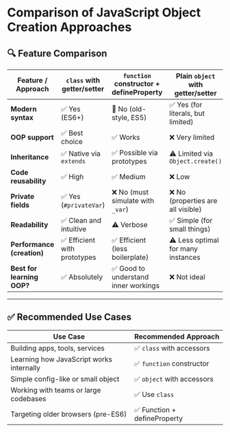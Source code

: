# Comparison of JavaScript Object Creation Approaches

## 🔍 Feature Comparison

| Feature / Approach         | `class` with getter/setter  | `function` constructor + defineProperty | Plain `object` with getter/setter  |
| -------------------------- | --------------------------- | --------------------------------------- | ---------------------------------- |
| **Modern syntax**          | ✅ Yes (ES6+)                | 🚫 No (old-style, ES5)                  | ✅ Yes (for literals, but limited)  |
| **OOP support**            | ✅ Best choice               | ✅ Works                                 | ❌ Very limited                     |
| **Inheritance**            | ✅ Native via `extends`      | ✅ Possible via prototypes               | ⚠️ Limited via `Object.create()`   |
| **Code reusability**       | ✅ High                      | ✅ Medium                                | ❌ Low                              |
| **Private fields**         | ✅ Yes (`#privateVar`)       | ❌ No (must simulate with `_var`)        | ❌ No (properties are all visible)  |
| **Readability**            | ✅ Clean and intuitive       | ⚠️ Verbose                              | ✅ Simple (for small things)        |
| **Performance (creation)** | ✅ Efficient with prototypes | ✅ Efficient (less boilerplate)          | ⚠️ Less optimal for many instances |
| **Best for learning OOP?** | ✅ Absolutely                | ✅ Good to understand inner workings     | ❌ Not ideal                        |

---

## ✅ Recommended Use Cases

| Use Case                                 | Recommended Approach        |
| ---------------------------------------- | --------------------------- |
| Building apps, tools, services           | ✅ `class` with accessors    |
| Learning how JavaScript works internally | ✅ `function` constructor    |
| Simple config-like or small object       | ✅ `object` with accessors   |
| Working with teams or large codebases    | ✅ Use `class`               |
| Targeting older browsers (pre-ES6)       | ✅ Function + defineProperty |
